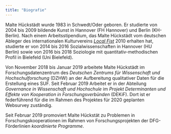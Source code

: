 ```yaml
---
title: "Biografie"
---
```


Malte Hückstädt wurde 1983 in Schwedt/Oder geboren. Er studierte von 2004 bis 2009 bildende Kunst in Hannover (FH Hannover) und Berlin (KH-Berlin). Nach einem Arbeitsstipendium, das Malte Hückstädt vom deutschen Ableger des internationalen Kulturvereins [*Local Fist*](local-fist.com) 2010 erhalten hat, studierte er von 2014 bis 2016 Sozialwissenschaften in Hannover (HU Berlin) sowie von 2016 bis 2018 Soziologie mit quantitativ-methodischen Profil in Bielefeld (Uni Bielefeld).

Von November 2018 bis Januar 2019 arbeitete Malte Hückstädt im Forschungsdatenzentrum des *Deutschen Zentrums für Wissenschaft und Hochschulforschung* (DZHW) an der Aufbereitung qualitativer Daten für die Erstellung eines SUF. Seit Februar 2019 Arbeitet er in der Abteilung *Governance in Wissenschaft und Hochschule* im *Projekt Determinanten und Effekte von Kooperation in Forschungsverbünden* (DEKiF). Dort ist er federführend für die im Rahmen des Projektes für 2020 geplanten Websurvey zuständig.

Seit Februar 2019 promoviert Malte Hückstät zu Problemen in Forschungskooperationen im Rahmen von Forschungsprojekten der DFG-Förderlinien *koordinierte Programme*.
